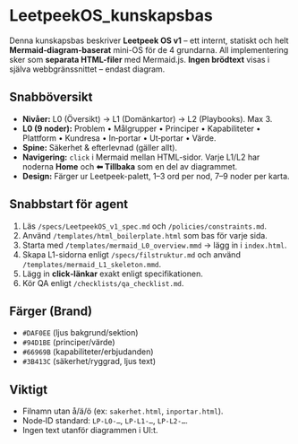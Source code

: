 # LeetpeekOS_kunskapsbas

Denna kunskapsbas beskriver **Leetpeek OS v1** – ett internt, statiskt och helt **Mermaid‑diagram-baserat** mini-OS för de 4 grundarna. 
All implementering sker som **separata HTML-filer** med Mermaid.js. **Ingen brödtext** visas i själva webbgränssnittet – endast diagram.

## Snabböversikt
- **Nivåer:** L0 (Översikt) → L1 (Domänkartor) → L2 (Playbooks). Max 3.
- **L0 (9 noder):** Problem • Målgrupper • Principer • Kapabiliteter • Plattform • Kundresa • In‑portar • Ut‑portar • Värde.
- **Spine:** Säkerhet & efterlevnad (gäller allt).
- **Navigering:** `click` i Mermaid mellan HTML-sidor. Varje L1/L2 har noderna **Home** och **⬅︎ Tillbaka** som en del av diagrammet.
- **Design:** Färger ur Leetpeek-palett, 1–3 ord per nod, 7–9 noder per karta.

## Snabbstart för agent
1. Läs `/specs/LeetpeekOS_v1_spec.md` och `/policies/constraints.md`.
2. Använd `/templates/html_boilerplate.html` som bas för varje sida.
3. Starta med `/templates/mermaid_L0_overview.mmd` → lägg in i `index.html`.
4. Skapa L1-sidorna enligt `/specs/filstruktur.md` och använd `/templates/mermaid_L1_skeleton.mmd`.
5. Lägg in **click‑länkar** exakt enligt specifikationen.
6. Kör QA enligt `/checklists/qa_checklist.md`.

## Färger (Brand)
- `#DAF0EE` (ljus bakgrund/sektion)
- `#94D1BE` (principer/värde)
- `#66969B` (kapabiliteter/erbjudanden)
- `#3B413C` (säkerhet/ryggrad, ljus text)

## Viktigt
- Filnamn utan å/ä/ö (ex: `sakerhet.html`, `inportar.html`).
- Node‑ID standard: `LP-L0-…`, `LP-L1-…`, `LP-L2-…`.
- Ingen text utanför diagrammen i UI:t.
